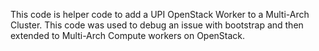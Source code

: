 This code is helper code to add a UPI OpenStack Worker to a Multi-Arch Cluster.
This code was used to debug an issue with bootstrap and then extended to Multi-Arch Compute workers on OpenStack.